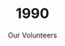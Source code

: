 ---
published: true
layout: "post"
title: "1990"
timeline: "false"
teaserText: "The volunteers have been the heart and soul of AIDS Vancouver since day one. This is the story of one volunteer, who teaches us that it is never too late to change the world."
subtitle: "Our Volunteers"
video: "http://player.vimeo.com/video/71658974"
teaserImg: "1990-teaser.jpg"
featureImg: "1990-feature.jpg"

statistics:
- stat: "982"
  desc: "HIV/AIDS Deaths in Canada."
  link: "http://www.phac-aspc.gc.ca/aids-sida/publication/survreport/2009/dec/9-eng.php"
  type: "webpage"

- stat: "8"
  desc: "million HIV cases globally."
  link: "http://www.worldaidscampaign.org/world-aids-day/history-of-world-aids-day/"
  type: "webpage"

- stat: "5,500,500"
  desc: "estimated HIV cases reported in Africa."
  link: "http://www.avert.org/africa-aids-timeline.htm"
  type: "webpage"

global:
- item: "Ryan White dies and President Bush signs Ryan White Act."
  link: "http://www.youtube.com/watch?v=TNWCo-pIyPE"
  type: "video"

- item: "First National Conference on Women and AIDS is held in Boston."
  link: "http:/kaiserfamilyfoundation.files.wordpress.com/2013/04/8436.pdf"
  type: "pdf"

- item: "Act Up demands clinical trials incorporate women and people of color."
  link: "http://aids.gov/hiv-aids-basics/hiv-aids-101/aids-timeline/"
  type: "website"

- item: "The AIDS ward at Cook County Hospital in Chicago, refuses to treat women."
  link: "http://www.thebody.com/content/art390.html#1990"
  type: "website"

national:
- item: "National AIDS Strategy announced."
  link: "http://www.cpha.ca/uploads/portals/hiv/federal_initiative_e.pdf"
  type: "pdf"

- item: "CAHR is founded; sponsored by St. Paul's and UBC."
  link: "http://www.cahr-acrv.ca/"
  type: "website"

- item: "The CIHR Canadian HIV Trials Network (CTN) is formed."
  link: "http://www.hivnet.ubc.ca/about-us/"
  type: "website"

- item: "CATIE, Canada’s source for HIV and Hepatitis information, is created."
  link: "http://www.catie.ca/en/about/work#mission"
  type: "website"

year:
- item: "Nelson Mandela is released from Prison after 27 years behind bars."
  link: "http://www.youtube.com/watch?v=5s8xkjG8bx4"
  type: "video"

- item: "The World Health Organization removes homosexuality from its list of Mental Illnesses."
  link: "http://www.opseu.org/committees/rainbow/may-17-2013.htm"
  type: "website"

- item: "Berners-Lee, 'The man who created the web', develops a system of online links called Hypertext Transfer Protocol (http)"
  link: "http://www.cbc.ca/archives/categories/science-technology/computers/inventing-the-internet-age/the-men-who-invented-the-web.html"
  type: "webpage"

local:
- item: "Dr. Peter Jepson-Young, a young Vancouver physician diagnosed with HIV/AIDS in 1985, started his two year, 111 video diary series on CBC to educate Canadians about people living with HIV."
  link: "http://www.cbc.ca/bc/features/drpeter/"
  type: "webpage"

- item: "Gay Games III are held in Vancouver. Approximately 7,300 athletes took part in 27 sports. Church members from Fraser Valley take out full page ads in The Sun and Province to condemn the games as proof of an 'impending sodomite invasion.' As a result of these protests, Premier Bill Vander Zalm, refuses to fund the event."
  link: "http://en.wikipedia.org/wiki/Gay_Games"
  type: "webpage"

- item: "AIDS Vancouver launches a new program of education and information for gay men.” Guide Magazine, Seattle Dec. 90 pg.11"

- item: "AIDS Vancouver's Buddy Program expands to over 60 buddies."
---